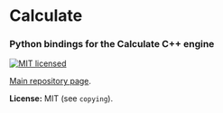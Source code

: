 # Calculate


### Python bindings for the Calculate C++ engine

[![MIT licensed](https://img.shields.io/badge/license-MIT-blue.svg)](https://github.com/newlawrence/Calculate/blob/7f96b434dd77461f17a71f3fe3025c21b73ed0d0/copying)

[Main repository page](https://github.com/newlawrence/Calculate).

**License:** MIT (see `copying`).
